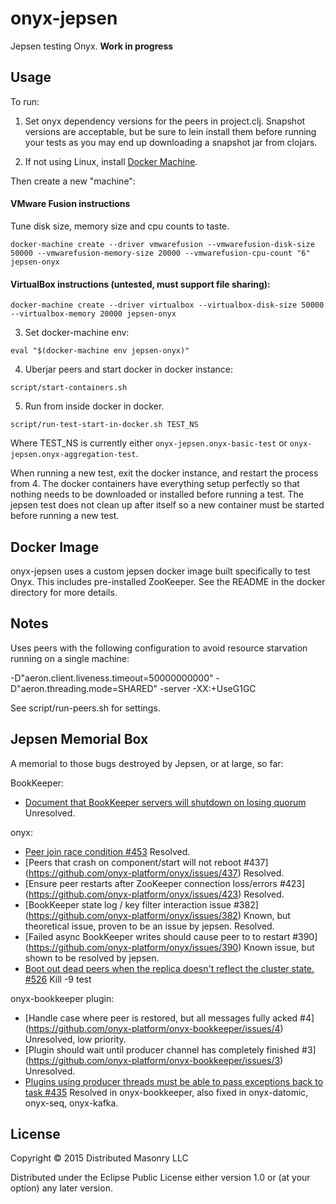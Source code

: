 # onyx-jepsen

Jepsen testing Onyx. **Work in progress**

## Usage

To run:

1. Set onyx dependency versions for the peers in project.clj.
   Snapshot versions are acceptable, but be sure to lein install them before
   running your tests as you may end up downloading a snapshot jar from
   clojars.

2. If not using Linux, install [Docker Machine](https://docs.docker.com/machine/).

Then create a new "machine":

#### VMware Fusion instructions

Tune disk size, memory size and cpu counts to taste.

```
docker-machine create --driver vmwarefusion --vmwarefusion-disk-size 50000 --vmwarefusion-memory-size 20000 --vmwarefusion-cpu-count "6" jepsen-onyx
```

#### VirtualBox instructions (untested, must support file sharing):
```
docker-machine create --driver virtualbox --virtualbox-disk-size 50000 --virtualbox-memory 20000 jepsen-onyx
```

3. Set docker-machine env:
```
eval "$(docker-machine env jepsen-onyx)"
```

4. Uberjar peers and start docker in docker instance:
```
script/start-containers.sh
```

5. Run from inside docker in docker.
```
script/run-test-start-in-docker.sh TEST_NS
```

Where TEST_NS is currently either `onyx-jepsen.onyx-basic-test` or `onyx-jepsen.onyx-aggregation-test`.

When running a new test, exit the docker instance, and restart the process from
4. The docker containers have everything setup perfectly so that nothing needs
to be downloaded or installed before running a test. The jepsen test does not
clean up after itself so a new container must be started before running a new test.

## Docker Image

onyx-jepsen uses a custom jepsen docker image built specifically to test Onyx.
This includes pre-installed ZooKeeper. See the README in the docker directory
for more details.

## Notes

Uses peers with the following configuration to avoid resource starvation running on a single machine:

-D"aeron.client.liveness.timeout=50000000000" -D"aeron.threading.mode=SHARED" -server -XX:+UseG1GC 

See script/run-peers.sh for settings.

## Jepsen Memorial Box

A memorial to those bugs destroyed by Jepsen, or at large, so far:

BookKeeper:

* [Document that BookKeeper servers will shutdown on losing quorum](https://issues.apache.org/jira/browse/BOOKKEEPER-882) Unresolved.

onyx:

* [Peer join race condition #453](https://github.com/onyx-platform/onyx/issues/453) Resolved.
* [Peers that crash on component/start will not reboot #437] (https://github.com/onyx-platform/onyx/issues/437) Resolved. 
* [Ensure peer restarts after ZooKeeper connection loss/errors #423] (https://github.com/onyx-platform/onyx/issues/423) Resolved.
* [BookKeeper state log / key filter interaction issue #382] (https://github.com/onyx-platform/onyx/issues/382) Known, but theoretical issue, proven to be an issue by jepsen. Resolved.
* [Failed async BookKeeper writes should cause peer to to restart #390] (https://github.com/onyx-platform/onyx/issues/390) Known issue, but shown to be resolved by jepsen.
* [Boot out dead peers when the replica doesn't reflect the cluster state. #526](https://github.com/onyx-platform/onyx/pull/526) Kill -9 test 

onyx-bookkeeper plugin:
* [Handle case where peer is restored, but all messages fully acked #4] (https://github.com/onyx-platform/onyx-bookkeeper/issues/4) Unresolved, low priority.
* [Plugin should wait until producer channel has completely finished #3] (https://github.com/onyx-platform/onyx-bookkeeper/issues/3) Unresolved.
* [Plugins using producer threads must be able to pass exceptions back to task #435](https://github.com/onyx-platform/onyx/issues/435) Resolved in onyx-bookkeeper, also fixed in onyx-datomic, onyx-seq, onyx-kafka.

## License

Copyright © 2015 Distributed Masonry LLC

Distributed under the Eclipse Public License either version 1.0 or (at
your option) any later version.
